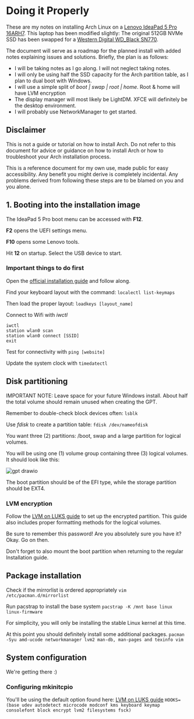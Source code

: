 # Doing it Properly
These are my notes on installing Arch Linux on a [Lenovo IdeaPad 5 Pro 16ARH7](https://psref.lenovo.com/WDProduct/IdeaPad/IdeaPad_5_Pro_16ARH7). This laptop has been modified slightly: The original 512GB NVMe SSD has been swapped for a [Western Digital WD_Black SN770](https://www.westerndigital.com/en-us/products/internal-drives/wd-black-sn770-nvme-ssd?sku=WDS100T3X0E).

The document will serve as a roadmap for the planned install with added notes explaining issues and solutions. Briefly, the plan is as follows:
- I will be taking notes as I go along. I will not neglect taking notes.
- I will only be using half the SSD capacity for the Arch partition table, as I plan to dual boot with Windows.
- I will use a simple split of *boot | swap | root | home*. Root & home will have LVM encryption
- The display manager will most likely be LightDM. XFCE will definitely be the desktop environment.
- I will probably use NetworkManager to get started.

## Disclaimer
This is not a guide or tutorial on how to install Arch. Do not refer to this document for advice or guidance on how to install Arch or how to troubleshoot your Arch installation process.

This is a reference document for my own use, made public for easy accessibility. Any benefit you might derive is completely incidental. Any problems derived from following these steps are to be blamed on you and you alone.

## 1. Booting into the installation image
The IdeaPad 5 Pro boot menu can be accessed with **F12**.

**F2** opens the UEFI settings menu.

**F10** opens some Lenovo tools.

Hit **12** on startup. Select the USB device to start.

### Important things to do first
Open the [official installation guide](https://wiki.archlinux.org/title/Installation_guide) and follow along.

Find your keyboard layout with the command: ``` localectl list-keymaps ```

Then load the proper layout: ``` loadkeys [layout_name] ```

Connect to Wifi with *iwctl*
```
iwctl
station wlan0 scan
station wlan0 connect [SSID]
exit
```

Test for connectivity with ``` ping [website] ```

Update the system clock with ``` timedatectl ```

## Disk partitioning
IMPORTANT NOTE: Leave space for your future Windows install. About half the total volume should remain unused when creating the GPT.

Remember to double-check block devices often: ``` lsblk ```

Use *fdisk* to create a partition table: ``` fdisk /dev/nameofdisk ```

You want three (2) partitions: /boot, swap and a large partition for logical volumes.

You will be using one (1) volume group containing three (3) logical volumes. It should look like this:

![gpt drawio](https://github.com/user-attachments/assets/0380ec96-1456-4037-86e8-b5e3afca5760)

The boot partition should be of the EFI type, while the storage partition should be EXT4.

### LVM encryption
Follow the [LVM on LUKS guide](https://wiki.archlinux.org/title/Dm-crypt/Encrypting_an_entire_system#LVM_on_LUKS) to set up the encrypted partition.
This guide also includes proper formatting methods for the logical volumes.

Be sure to remember this password! Are you absolutely sure you have it? Okay. Go on then.

Don't forget to also mount the boot partition when returning to the regular Installation guide.

## Package installation
Check if the mirrorlist is ordered appropriately
``` vim /etc/pacman.d/mirrorlist ```

Run pacstrap to install the base system
``` pacstrap -K /mnt base linux linux-firmware ```

For simplicity, you will only be installing the stable Linux kernel at this time.

At this point you should definitely install some additional packages.
``` pacman -Syu amd-ucode networkmanager lvm2 man-db, man-pages and texinfo vim ```

## System configuration
We're getting there :)

### Configuring mkinitcpio
You'll be using the default option found here: [LVM on LUKS guide](https://wiki.archlinux.org/title/Dm-crypt/Encrypting_an_entire_system#LVM_on_LUKS)
``` HOOKS=(base udev autodetect microcode modconf kms keyboard keymap consolefont block encrypt lvm2 filesystems fsck) ```

